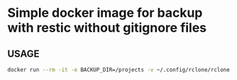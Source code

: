 # Simple docker image for backup with restic without gitignore files

## USAGE

```sh
docker run --rm -it -e BACKUP_DIR=/projects -v ~/.config/rclone/rclone.conf:/rclone.conf -e RESTIC_PASSWORD=passwird -e RESTIC_REPOSITORY=rclone:foo:projects -v ~/projects:/projects jmarkin/restic-gitignore backup
```
